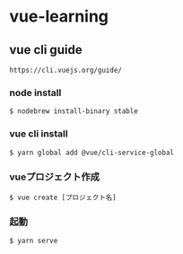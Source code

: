 # vue-learning

## vue cli guide
```
https://cli.vuejs.org/guide/
```
### node install
```
$ nodebrew install-binary stable
```
### vue cli install
```
$ yarn global add @vue/cli-service-global
```
### vueプロジェクト作成
```
$ vue create [プロジェクト名]
```
### 起動
```
$ yarn serve
```
